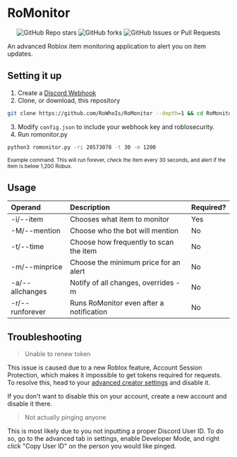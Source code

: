 # RoMonitor
<p align="center">
<img alt="GitHub Repo stars" src="https://img.shields.io/github/stars/RoWhoIs/RoMonitor?style=for-the-badge">
<img alt="GitHub forks" src="https://img.shields.io/github/forks/RoWhoIs/RoMonitor?style=for-the-badge">
<img alt="GitHub Issues or Pull Requests" src="https://img.shields.io/github/issues/RoWhoIs/RoMonitor?style=for-the-badge">
</p>
An advanced Roblox item monitoring application to alert you on item updates. 

## Setting it up

1. Create a [Discord Webhook](https://discord.com/safety/using-webhooks-and-embeds#title-3)
2. Clone, or download, this repository
```bash
git clone https://github.com/RoWhoIs/RoMonitor --depth=1 && cd RoMonitor
```
3. Modify `config.json` to include your webhook key and roblosecurity.
4. Run romonitor.py
```bash
python3 romonitor.py -ri 20573078 -t 30 -m 1200
```
<sub>Example command. This will run forever, check the item every 30 seconds, and alert if the item is below 1,200 Robux. </sub>

## Usage

| Operand         | Description                              | Required? |
|:----------------|:-----------------------------------------|:----------|
| -i/--item       | Chooses what item to monitor             | Yes       |
| -M/--mention    | Choose who the bot will mention          | No        |
| -t/--time       | Choose how frequently to scan the item   | No        |
| -m/--minprice   | Choose the minimum price for an alert    | No        |
| -a/--allchanges | Notify of all changes, overrides -m      | No        |
| -r/--runforever | Runs RoMonitor even after a notification | No        |

## Troubleshooting

> Unable to renew token

This issue is caused due to a new Roblox feature, Account Session Protection, which makes it impossible to get tokens required for requests.
To resolve this, head to your [advanced creator settings](https://create.roblox.com/settings/advanced) and disable it.

If you don't want to disable this on your account, create a new account and disable it there.

> Not actually pinging anyone

This is most likely due to you not inputting a proper Discord User ID. To do so, go to the advanced tab in settings, enable Developer Mode, and right click "Copy User ID" on the person you would like pinged.
